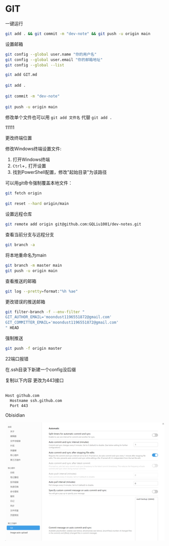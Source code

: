 # GIT

一键运行

```bash
git add . && git commit -m "dev-note" && git push -u origin main
```

设置邮箱

```bash
git config --global user.name "你的用户名"
git config --global user.email "你的邮箱地址"
git config --global --list
```

```bash
git add GIT.md

git add .

git commit -m "dev-note"

git push -u origin main
```

修改单个文件也可以用 `git add 文件名` 代替 `git add .`

11111

更改终端位置

修改Windows终端设置文件:

1. 打开Windows终端
2. `Ctrl`+`,` 打开设置
3. 找到PowerShell配置，修改"起始目录"为该路径



可以用git命令强制覆盖本地文件：

```bash
git fetch origin

git reset --hard origin/main
```

设置远程仓库

```bash
git remote add origin git@github.com:GQLiu1001/dev-notes.git
```

查看当前分支与远程分支

```bash
git branch -a 
```

将本地重命名为main

```bash
git branch -m master main 
git push -u origin main 
```

查看推送的邮箱

```bash
git log --pretty=format:"%h %ae"
```



更改错误的推送邮箱

```bash
git filter-branch -f --env-filter "
GIT_AUTHOR_EMAIL='moondust1196551872@gmail.com'
GIT_COMMITTER_EMAIL='moondust1196551872@gmail.com'
" HEAD
```
强制推送
```bash
git push -f origin master
```



22端口报错

在.ssh目录下新建一个config没后缀

复制以下内容 更改为443接口

```

Host github.com
  Hostname ssh.github.com
  Port 443

```

Obisidian

![{859F1ABE-061B-42DC-A5C7-3EC9BD44C6BB}.png](https://raw.githubusercontent.com/GQLiu1001/mytc/master/img/%7B859F1ABE-061B-42DC-A5C7-3EC9BD44C6BB%7D.png)

